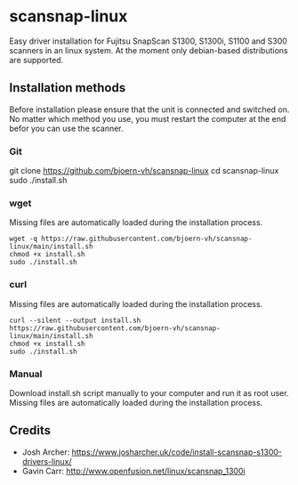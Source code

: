 # scansnap-linux
Easy driver installation for Fujitsu SnapScan S1300, S1300i, S1100 and S300 scanners in an linux system. At the moment only debian-based distributions are supported.


## Installation methods

Before installation please ensure that the unit is connected and switched on. No matter which method you use, you must restart the computer at the end befor you can use the scanner.

### Git

git clone https://github.com/bjoern-vh/scansnap-linux
cd scansnap-linux
sudo ./install.sh

### wget

Missing files are automatically loaded during the installation process.

```
wget -q https://raw.githubusercontent.com/bjoern-vh/scansnap-linux/main/install.sh
chmod +x install.sh
sudo ./install.sh
```

### curl

Missing files are automatically loaded during the installation process.

```
curl --silent --output install.sh https://raw.githubusercontent.com/bjoern-vh/scansnap-linux/main/install.sh
chmod +x install.sh
sudo ./install.sh
```

### Manual

Download install.sh script manually to your computer and run it as root user. Missing files are automatically loaded during the installation process.


## Credits
- Josh Archer: https://www.josharcher.uk/code/install-scansnap-s1300-drivers-linux/ 
- Gavin Carr: http://www.openfusion.net/linux/scansnap_1300i
